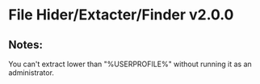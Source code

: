 # File Hider/Extacter/Finder v2.0.0

## Notes:
You can't extract lower than "%USERPROFILE%" without running it as an administrator.
